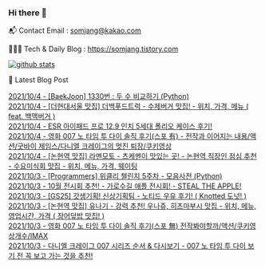 ### Hi there 👋

📬  Contact Email : somjang@kakao.com

👨🏻‍💻  Tech & Daily Blog : https://somjang.tistory.com

[![github stats](https://github-readme-stats.vercel.app/api?username=SOMJANG&show_icons=true&hide_border=False)](https://somjang.tistory.com)

🤩 Latest Blog Post

[2021/10/4 - [BaekJoon] 1330번 : 두 수 비교하기 (Python)](https://somjang.tistory.com/entry/BaekJoon-1330%EB%B2%88-%EB%91%90-%EC%88%98-%EB%B9%84%EA%B5%90%ED%95%98%EA%B8%B0-Python) <br>
[2021/10/4 - [더현대서울 맛집] 더백푸드트럭 - 수제버거 맛집! - 위치, 가격, 메뉴 ( feat. 백맥버거 )](https://somjang.tistory.com/entry/%EB%8D%94%ED%98%84%EB%8C%80%EC%84%9C%EC%9A%B8-%EB%A7%9B%EC%A7%91-%EB%8D%94%EB%B0%B1%ED%91%B8%EB%93%9C%ED%8A%B8%EB%9F%AD-%EC%88%98%EC%A0%9C%EB%B2%84%EA%B1%B0-%EB%A7%9B%EC%A7%91-%EC%9C%84%EC%B9%98-%EA%B0%80%EA%B2%A9-%EB%A9%94%EB%89%B4-feat-%EB%B0%B1%EB%A7%A5%EB%B2%84%EA%B1%B0) <br>
[2021/10/4 - ESR 아이패드 프로 12.9 인치 5세대 폴리오 케이스 후기!](https://somjang.tistory.com/entry/ESR-%EC%95%84%EC%9D%B4%ED%8C%A8%EB%93%9C-%ED%94%84%EB%A1%9C-129-%EC%9D%B8%EC%B9%98-5%EC%84%B8%EB%8C%80-%ED%8F%B4%EB%A6%AC%EC%98%A4-%EC%BC%80%EC%9D%B4%EC%8A%A4-%ED%9B%84%EA%B8%B0) <br>
[2021/10/4 - 영화 007 노 타임 투 다이 솔직 후기(스포 有) - 전작과 이어지는 내용/액션/굿바이 제임스/다니엘 크레이그의 멋진 퇴장/쿠키영상](https://somjang.tistory.com/entry/%EC%98%81%ED%99%94-007-%EB%85%B8-%ED%83%80%EC%9E%84-%ED%88%AC-%EB%8B%A4%EC%9D%B4-%EC%86%94%EC%A7%81-%ED%9B%84%EA%B8%B0%EC%8A%A4%ED%8F%AC-%E6%9C%89-%EC%A0%84%EC%9E%91%EA%B3%BC-%EC%9D%B4%EC%96%B4%EC%A7%80%EB%8A%94-%EB%82%B4%EC%9A%A9%EC%95%A1%EC%85%98%EA%B5%BF%EB%B0%94%EC%9D%B4-%EC%A0%9C%EC%9E%84%EC%8A%A4%EB%8B%A4%EB%8B%88%EC%97%98-%ED%81%AC%EB%A0%88%EC%9D%B4%EA%B7%B8%EC%9D%98-%EB%A9%8B%EC%A7%84-%ED%87%B4%EC%9E%A5%EC%BF%A0%ED%82%A4%EC%98%81%EC%83%81) <br>
[2021/10/4 - [논현역 맛집] 라멘모토 - 츠케멘이 맛있는 곳! - 논현역 직장인 점심 추천 - 수요미식회 맛집 - 위치, 메뉴, 가격, 웨이팅](https://somjang.tistory.com/entry/%EB%85%BC%ED%98%84%EC%97%AD-%EB%A7%9B%EC%A7%91-%EB%9D%BC%EB%A9%98%EB%AA%A8%ED%86%A0-%EC%B8%A0%EC%BC%80%EB%A9%98%EC%9D%B4-%EB%A7%9B%EC%9E%88%EB%8A%94-%EA%B3%B3-%EB%85%BC%ED%98%84%EC%97%AD-%EC%A7%81%EC%9E%A5%EC%9D%B8-%EC%A0%90%EC%8B%AC-%EC%B6%94%EC%B2%9C-%EC%88%98%EC%9A%94%EB%AF%B8%EC%8B%9D%ED%9A%8C-%EB%A7%9B%EC%A7%91-%EC%9C%84%EC%B9%98-%EB%A9%94%EB%89%B4-%EA%B0%80%EA%B2%A9-%EC%9B%A8%EC%9D%B4%ED%8C%85) <br>
[2021/10/3 - [Programmers] 위클리 챌린지 5주차 - 모음사전 (Python)](https://somjang.tistory.com/entry/Programmers-%EC%9C%84%ED%81%B4%EB%A6%AC-%EC%B1%8C%EB%A6%B0%EC%A7%80-5%EC%A3%BC%EC%B0%A8-%EB%AA%A8%EC%9D%8C%EC%82%AC%EC%A0%84-Python) <br>
[2021/10/3 - 10월 전시회 추천! - 가로수길 애플 전시회! - STEAL THE APPLE!](https://somjang.tistory.com/entry/10%EC%9B%94-%EC%A0%84%EC%8B%9C%ED%9A%8C-%EC%B6%94%EC%B2%9C-%EA%B0%80%EB%A1%9C%EC%88%98%EA%B8%B8-%EC%95%A0%ED%94%8C-%EC%A0%84%EC%8B%9C%ED%9A%8C-STEAL-THE-APPLE) <br>
[2021/10/3 - [GS25] 갓생기획! 신상기획팀 - 노티드 우유 후기! ( Knotted 도넛! )](https://somjang.tistory.com/entry/GS25-%EA%B0%93%EC%83%9D%EA%B8%B0%ED%9A%8D-%EC%8B%A0%EC%83%81%EA%B8%B0%ED%9A%8D%ED%8C%80-%EB%85%B8%ED%8B%B0%EB%93%9C-%EC%9A%B0%EC%9C%A0-%ED%9B%84%EA%B8%B0-Knotted-%EB%8F%84%EB%84%9B) <br>
[2021/10/3 - [논현역 맛집] 유나기 - 강력 추천! 우나쥬, 히츠마부시 맛집 - 위치, 메뉴, 영업시간, 가격 ( 장어덮밥 맛집! )](https://somjang.tistory.com/entry/%EB%85%BC%ED%98%84%EC%97%AD-%EB%A7%9B%EC%A7%91-%EC%9C%A0%EB%82%98%EA%B8%B0-%EA%B0%95%EB%A0%A5-%EC%B6%94%EC%B2%9C-%EC%9A%B0%EB%82%98%EC%A5%AC-%ED%9E%88%EC%B8%A0%EB%A7%88%EB%B6%80%EC%8B%9C-%EB%A7%9B%EC%A7%91-%EC%9C%84%EC%B9%98-%EB%A9%94%EB%89%B4-%EC%98%81%EC%97%85%EC%8B%9C%EA%B0%84-%EA%B0%80%EA%B2%A9-%EC%9E%A5%EC%96%B4%EB%8D%AE%EB%B0%A5-%EB%A7%9B%EC%A7%91) <br>
[2021/10/3 - 영화 007 노 타임 투 다이 솔직 후기(스포 無) 전작봐야할까/액션/쿠키영상개수/IMAX](https://somjang.tistory.com/entry/%EC%98%81%ED%99%94-007-%EB%85%B8-%ED%83%80%EC%9E%84-%ED%88%AC-%EB%8B%A4%EC%9D%B4-%EC%86%94%EC%A7%81-%ED%9B%84%EA%B8%B0%EC%8A%A4%ED%8F%AC-%E7%84%A1-%EC%A0%84%EC%9E%91%EB%B4%90%EC%95%BC%ED%95%A0%EA%B9%8C%EC%95%A1%EC%85%98%EC%BF%A0%ED%82%A4%EC%98%81%EC%83%81%EA%B0%9C%EC%88%98IMAX) <br>
[2021/10/3 - 다니엘 크레이그 007 시리즈 순서 & 다시보기 - 007 노 타임 투 다이 보기 전 꼭 보고 가는 것을 추천!](https://somjang.tistory.com/entry/%EB%8B%A4%EB%8B%88%EC%97%98-%ED%81%AC%EB%A0%88%EC%9D%B4%EA%B7%B8-007-%EC%8B%9C%EB%A6%AC%EC%A6%88-%EC%88%9C%EC%84%9C-%EB%8B%A4%EC%8B%9C%EB%B3%B4%EA%B8%B0-007-%EB%85%B8-%ED%83%80%EC%9E%84-%ED%88%AC-%EB%8B%A4%EC%9D%B4-%EB%B3%B4%EA%B8%B0-%EC%A0%84-%EA%BC%AD-%EB%B3%B4%EA%B3%A0-%EA%B0%80%EB%8A%94-%EA%B2%83%EC%9D%84-%EC%B6%94%EC%B2%9C) <br>

